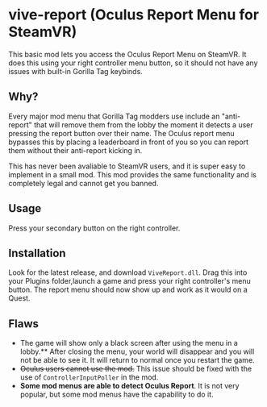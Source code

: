 # vive-report (Oculus Report Menu for SteamVR)
This basic mod lets you access the Oculus Report Menu on SteamVR. It does this using your right controller menu button, so it should not have any issues with built-in Gorilla Tag keybinds.

## Why?
Every major mod menu that Gorilla Tag modders use include an "anti-report" that will remove them from the lobby the moment it detects a user pressing the report button over their name. The Oculus report menu bypasses this by placing a leaderboard in front of you so you can report them without their anti-report kicking in.

This has never been avaliable to SteamVR users, and it is super easy to implement in a small mod. This mod provides the same functionality and is completely legal and cannot get you banned.

## Usage
Press your secondary button on the right controller.

## Installation
Look for the latest release, and download ``ViveReport.dll``. Drag this into your Plugins folder,launch a game and press your right controller's menu button. The report menu should now show up and work as it would on a Quest.

## Flaws
- The game will show only a black screen after using the menu in a lobby.** After closing the menu, your world will disappear and you will not be able to see it. It will return to normal once you restart the game.
- ~~Oculus users cannot use the mod.~~ This issue should be fixed with the use of ``ControllerInputPoller`` in the mod.
- **Some mod menus are able to detect Oculus Report**. It is not very popular, but some mod menus have the capability to do it.
